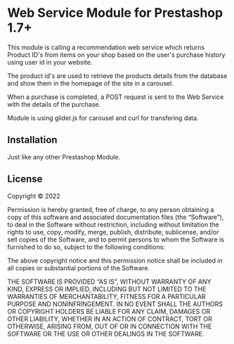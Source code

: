 # Web Service Module for Prestashop 1.7+

This module is calling a recommendation web service which returns Product ID's from items on your shop based on the user's purchase history using user id in your website.

The product id's are used to retrieve the products details from the database and show them in the homepage of the site in a carousel.

When a purchase is completed, a POST request is sent to the Web Service with the details of the purchase.

Module is using glider.js for carousel and curl for transfering data.

## Installation

Just like any other Prestashop Module.

## License
Copyright © 2022 

Permission is hereby granted, free of charge, to any person obtaining a copy of this software and associated documentation files (the “Software”), to deal in the Software without restriction, including without limitation the rights to use, copy, modify, merge, publish, distribute, sublicense, and/or sell copies of the Software, and to permit persons to whom the Software is furnished to do so, subject to the following conditions:

The above copyright notice and this permission notice shall be included in all copies or substantial portions of the Software.

THE SOFTWARE IS PROVIDED “AS IS”, WITHOUT WARRANTY OF ANY KIND, EXPRESS OR IMPLIED, INCLUDING BUT NOT LIMITED TO THE WARRANTIES OF MERCHANTABILITY, FITNESS FOR A PARTICULAR PURPOSE AND NONINFRINGEMENT. IN NO EVENT SHALL THE AUTHORS OR COPYRIGHT HOLDERS BE LIABLE FOR ANY CLAIM, DAMAGES OR OTHER LIABILITY, WHETHER IN AN ACTION OF CONTRACT, TORT OR OTHERWISE, ARISING FROM, OUT OF OR IN CONNECTION WITH THE SOFTWARE OR THE USE OR OTHER DEALINGS IN THE SOFTWARE.
